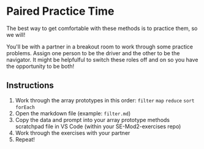 # Paired Practice Time
The best way to get comfortable with these methods is to practice them, so we will!

You'll be with a partner in a breakout room to work through some practice problems. Assign one person to be the driver and the other to be the navigator. It might be helpfulful to switch these roles off and on so you have the opportunity to be both!

## Instructions
1. Work through the array prototypes in this order:
   `filter`
   `map`
   `reduce`
   `sort`
   `forEach`
2. Open the markdown file (example: `filter.md`)
3. Copy the data and prompt into your array prototype methods scratchpad file in VS Code (within your SE-Mod2-exercises repo)
4. Work through the exercises with your partner
5. Repeat!
